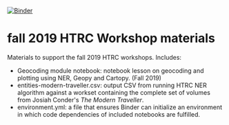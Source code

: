 [![Binder](https://mybinder.org/badge_logo.svg)](https://mybinder.org/v2/gh/rdubnic2/instruction/master)

# fall 2019 HTRC Workshop materials
Materials to support the fall 2019 HTRC workshops. Includes:
* Geocoding module notebook: notebook lesson on geocoding and plotting using NER, Geopy and Cartopy. (Fall 2019)
* entities-modern-traveller.csv: output CSV from running HTRC NER algorithm against a workset containing the complete set of volumes from Josiah Conder's _The Modern Traveller_.
* environment.yml: a file that ensures Binder can initialize an environment in which code dependencies of included notebooks are fulfilled.
